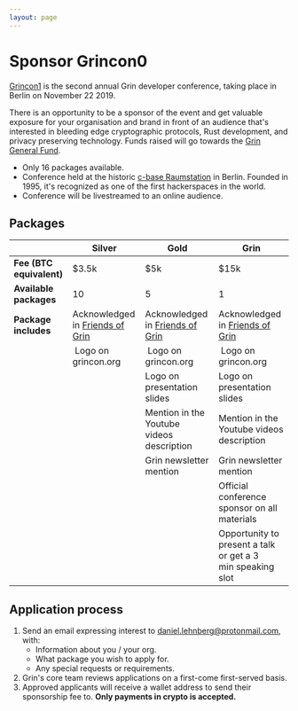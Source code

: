 ```yaml
---
layout: page
---
```


# Sponsor Grincon0

[Grincon1](https://grincon.org) is the second annual Grin developer conference, taking place in Berlin on November 22 2019.

There is an opportunity to be a sponsor of the event and get valuable exposure for your organisation and brand in front of an audience that's interested in bleeding edge cryptographic protocols, Rust development, and privacy preserving technology. Funds raised will go towards the [Grin General Fund](fund.html).

- Only 16 packages available.
- Conference held at the historic [c-base Raumstation](https://www.c-base.org) in Berlin. Founded in 1995, it's recognized as one of the first hackerspaces in the world.
- Conference will be livestreamed to an online audience.

## Packages

| | Silver | Gold | Grin |
|---|---|---|---|
| **Fee (BTC equivalent)** | \$3.5k | \$5k | \$15k |
| **Available packages**   | 10 | 5 | 1 |
| **Package includes**     | Acknowledged in [Friends of Grin](friends.html) | Acknowledged in [Friends of Grin](friends.html) | Acknowledged in [Friends of Grin](friends.html) |
|| Logo on grincon.org |  Logo on grincon.org |  Logo on grincon.org |
| | | Logo on presentation slides | Logo on presentation slides |
| | | Mention in the Youtube videos description | Mention in the Youtube videos description |
| | | Grin newsletter mention | Grin newsletter mention |
| | | | Official conference sponsor on all materials |
| | | | Opportunity to present a talk or get a 3 min speaking slot |

## Application process

1. Send an email expressing interest to daniel.lehnberg@protonmail.com, with:
   - Information about you / your org.
   - What package you wish to apply for.
   - Any special requests or requirements.
2. Grin's core team reviews applications on a first-come first-served basis.
3. Approved applicants will receive a wallet address to send their sponsorship fee to. **Only payments in crypto is accepted.**
